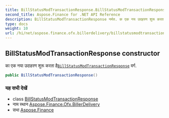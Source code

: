 ```yaml
---
title: BillStatusModTransactionResponse.BillStatusModTransactionResponse
second_title: Aspose.Finance for .NET API Reference
description: BillStatusModTransactionResponse नर्मत. क एक नय उदहरण शुरू करत हैBillStatusModTransactionResponse वर्ग.
type: docs
weight: 10
url: /hi/net/aspose.finance.ofx.billerdelivery/billstatusmodtransactionresponse/billstatusmodtransactionresponse/
---
```

## BillStatusModTransactionResponse constructor

का एक नया उदाहरण शुरू करता है[`BillStatusModTransactionResponse`](../) वर्ग.

```csharp
public BillStatusModTransactionResponse()
```

### यह सभी देखें

* class [BillStatusModTransactionResponse](../)
* नाम स्थान [Aspose.Finance.Ofx.BillerDelivery](../../billstatusmodtransactionresponse/)
* सभा [Aspose.Finance](../../../)


